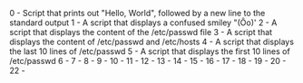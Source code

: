 0 - Script that prints out "Hello, World", followed by a new line to the standard output
1 - A script that displays a confused smiley "(Ôo)'
2 - A script that displays the content of the /etc/passwd file
3 - A script that displays the content of /etc/passwd and /etc/hosts
4 - A script that displays the last 10 lines of /etc/passwd
5 - A script that displays the first 10 lines of /etc/passwd
6 - 
7 - 
8 - 
9 -
10 -
11 -
12 -
13 -
14 -
15 -
16 -
17 -
18 -
19 -
20 -
22 - 


















